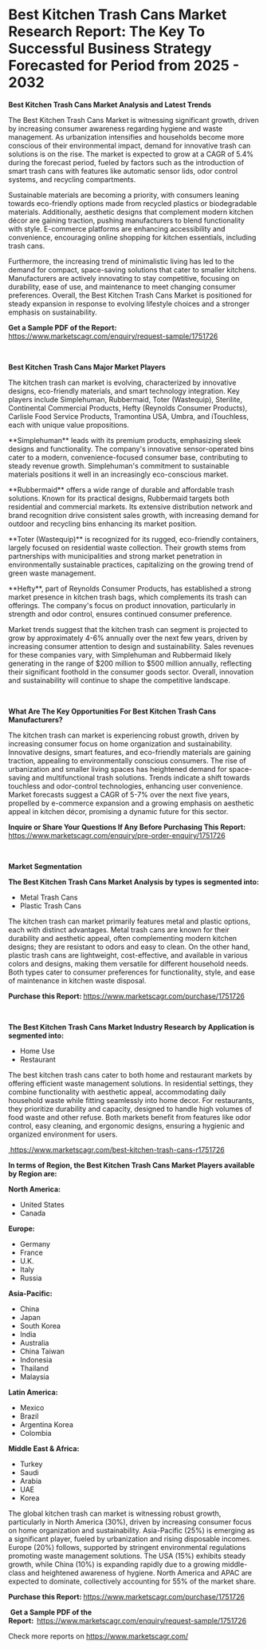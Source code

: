 <p><h1>Best Kitchen Trash Cans Market Research Report: The Key To Successful Business Strategy Forecasted for Period from 2025 - 2032</h1></p><p><strong>Best Kitchen Trash Cans Market Analysis and Latest Trends</strong></p>
<p><p>The Best Kitchen Trash Cans Market is witnessing significant growth, driven by increasing consumer awareness regarding hygiene and waste management. As urbanization intensifies and households become more conscious of their environmental impact, demand for innovative trash can solutions is on the rise. The market is expected to grow at a CAGR of 5.4% during the forecast period, fueled by factors such as the introduction of smart trash cans with features like automatic sensor lids, odor control systems, and recycling compartments. </p><p>Sustainable materials are becoming a priority, with consumers leaning towards eco-friendly options made from recycled plastics or biodegradable materials. Additionally, aesthetic designs that complement modern kitchen décor are gaining traction, pushing manufacturers to blend functionality with style. E-commerce platforms are enhancing accessibility and convenience, encouraging online shopping for kitchen essentials, including trash cans. </p><p>Furthermore, the increasing trend of minimalistic living has led to the demand for compact, space-saving solutions that cater to smaller kitchens. Manufacturers are actively innovating to stay competitive, focusing on durability, ease of use, and maintenance to meet changing consumer preferences. Overall, the Best Kitchen Trash Cans Market is positioned for steady expansion in response to evolving lifestyle choices and a stronger emphasis on sustainability.</p></p>
<p><strong>Get a Sample PDF of the Report:&nbsp;</strong> <a href="https://www.marketscagr.com/enquiry/request-sample/1751726?utm_campaign=1901&utm_medium=2&utm_source=Github&utm_content=ia&utm_term=07022025&utm_id=best-kitchen-trash-cans">https://www.marketscagr.com/enquiry/request-sample/1751726</a></p>
<p>&nbsp;</p>
<p><strong>Best Kitchen Trash Cans Major Market Players</strong></p>
<p><p>The kitchen trash can market is evolving, characterized by innovative designs, eco-friendly materials, and smart technology integration. Key players include Simplehuman, Rubbermaid, Toter (Wastequip), Sterilite, Continental Commercial Products, Hefty (Reynolds Consumer Products), Carlisle Food Service Products, Tramontina USA, Umbra, and iTouchless, each with unique value propositions.</p><p>**Simplehuman** leads with its premium products, emphasizing sleek designs and functionality. The company's innovative sensor-operated bins cater to a modern, convenience-focused consumer base, contributing to steady revenue growth. Simplehuman's commitment to sustainable materials positions it well in an increasingly eco-conscious market.</p><p>**Rubbermaid** offers a wide range of durable and affordable trash solutions. Known for its practical designs, Rubbermaid targets both residential and commercial markets. Its extensive distribution network and brand recognition drive consistent sales growth, with increasing demand for outdoor and recycling bins enhancing its market position.</p><p>**Toter (Wastequip)** is recognized for its rugged, eco-friendly containers, largely focused on residential waste collection. Their growth stems from partnerships with municipalities and strong market penetration in environmentally sustainable practices, capitalizing on the growing trend of green waste management.</p><p>**Hefty**, part of Reynolds Consumer Products, has established a strong market presence in kitchen trash bags, which complements its trash can offerings. The company's focus on product innovation, particularly in strength and odor control, ensures continued consumer preference.</p><p>Market trends suggest that the kitchen trash can segment is projected to grow by approximately 4-6% annually over the next few years, driven by increasing consumer attention to design and sustainability. Sales revenues for these companies vary, with Simplehuman and Rubbermaid likely generating in the range of $200 million to $500 million annually, reflecting their significant foothold in the consumer goods sector. Overall, innovation and sustainability will continue to shape the competitive landscape.</p></p>
<p>&nbsp;</p>
<p><strong>What Are The Key Opportunities For Best Kitchen Trash Cans Manufacturers?</strong></p>
<p><p>The kitchen trash can market is experiencing robust growth, driven by increasing consumer focus on home organization and sustainability. Innovative designs, smart features, and eco-friendly materials are gaining traction, appealing to environmentally conscious consumers. The rise of urbanization and smaller living spaces has heightened demand for space-saving and multifunctional trash solutions. Trends indicate a shift towards touchless and odor-control technologies, enhancing user convenience. Market forecasts suggest a CAGR of 5-7% over the next five years, propelled by e-commerce expansion and a growing emphasis on aesthetic appeal in kitchen décor, promising a dynamic future for this sector.</p></p>
<p><strong>Inquire or Share Your Questions If Any Before Purchasing This Report:</strong> <a href="https://www.marketscagr.com/enquiry/pre-order-enquiry/1751726?utm_campaign=1901&utm_medium=2&utm_source=Github&utm_content=ia&utm_term=07022025&utm_id=best-kitchen-trash-cans">https://www.marketscagr.com/enquiry/pre-order-enquiry/1751726</a></p>
<p>&nbsp;</p>
<p><strong>Market Segmentation</strong></p>
<p><strong>The Best Kitchen Trash Cans Market Analysis by types is segmented into:</strong></p>
<p><ul><li>Metal Trash Cans</li><li>Plastic Trash Cans</li></ul></p>
<p><p>The kitchen trash can market primarily features metal and plastic options, each with distinct advantages. Metal trash cans are known for their durability and aesthetic appeal, often complementing modern kitchen designs; they are resistant to odors and easy to clean. On the other hand, plastic trash cans are lightweight, cost-effective, and available in various colors and designs, making them versatile for different household needs. Both types cater to consumer preferences for functionality, style, and ease of maintenance in kitchen waste disposal.</p></p>
<p><strong>Purchase this Report:&nbsp;</strong><a href="https://www.marketscagr.com/purchase/1751726?utm_campaign=1901&utm_medium=2&utm_source=Github&utm_content=ia&utm_term=07022025&utm_id=best-kitchen-trash-cans">https://www.marketscagr.com/purchase/1751726</a></p>
<p>&nbsp;</p>
<p><strong>The Best Kitchen Trash Cans Market Industry Research by Application is segmented into:</strong></p>
<p><ul><li>Home Use</li><li>Restaurant</li></ul></p>
<p><p>The best kitchen trash cans cater to both home and restaurant markets by offering efficient waste management solutions. In residential settings, they combine functionality with aesthetic appeal, accommodating daily household waste while fitting seamlessly into home decor. For restaurants, they prioritize durability and capacity, designed to handle high volumes of food waste and other refuse. Both markets benefit from features like odor control, easy cleaning, and ergonomic designs, ensuring a hygienic and organized environment for users.</p></p>
<p><a href="https://www.marketscagr.com/best-kitchen-trash-cans-r1751726?utm_campaign=1901&utm_medium=2&utm_source=Github&utm_content=ia&utm_term=07022025&utm_id=best-kitchen-trash-cans">&nbsp;https://www.marketscagr.com/best-kitchen-trash-cans-r1751726</a></p>
<p><strong>In terms of Region, the Best Kitchen Trash Cans Market Players available by Region are:</strong></p>
<p>
    <p> <strong> North America: </strong>
        <ul>
            <li>United States</li>
            <li>Canada</li>
        </ul>
        </p> 
    <p> <strong> Europe: </strong>
        <ul>
            <li>Germany</li>
            <li>France</li>
            <li>U.K.</li>
            <li>Italy</li>
            <li>Russia</li>
        </ul>
        </p> 
    <p> <strong> Asia-Pacific: </strong>
        <ul>
            <li>China</li>
            <li>Japan</li>
            <li>South Korea</li>
            <li>India</li>
            <li>Australia</li>
            <li>China Taiwan</li>
            <li>Indonesia</li>
            <li>Thailand</li>
            <li>Malaysia</li>
        </ul>
        </p> 
    <p> <strong> Latin America: </strong>
        <ul>
            <li>Mexico</li>
            <li>Brazil</li>
            <li>Argentina Korea</li>
            <li>Colombia</li>
        </ul>
        </p> 
    <p> <strong> Middle East & Africa: </strong>
        <ul>
            <li>Turkey</li>
            <li>Saudi</li>
            <li>Arabia</li>
            <li>UAE</li>
            <li>Korea</li>
        </ul>
    </p>
    </p>
<p><p>The global kitchen trash can market is witnessing robust growth, particularly in North America (30%), driven by increasing consumer focus on home organization and sustainability. Asia-Pacific (25%) is emerging as a significant player, fueled by urbanization and rising disposable incomes. Europe (20%) follows, supported by stringent environmental regulations promoting waste management solutions. The USA (15%) exhibits steady growth, while China (10%) is expanding rapidly due to a growing middle-class and heightened awareness of hygiene. North America and APAC are expected to dominate, collectively accounting for 55% of the market share.</p></p>
<p><strong>Purchase this Report: </strong><a href="https://www.marketscagr.com/purchase/1751726?utm_campaign=1901&utm_medium=2&utm_source=Github&utm_content=ia&utm_term=07022025&utm_id=best-kitchen-trash-cans">https://www.marketscagr.com/purchase/1751726</a></p>
<p>&nbsp;<strong>Get a Sample PDF of the Report:&nbsp;&nbsp;</strong><a href="https://www.marketscagr.com/enquiry/request-sample/1751726?utm_campaign=1901&utm_medium=2&utm_source=Github&utm_content=ia&utm_term=07022025&utm_id=best-kitchen-trash-cans">https://www.marketscagr.com/enquiry/request-sample/1751726</a></p>
<p><strong></strong></p>
<p>Check more reports on <a href="https://www.marketscagr.com/?utm_campaign=1901&utm_medium=2&utm_source=Github&utm_content=ia&utm_term=07022025&utm_id=best-kitchen-trash-cans">https://www.marketscagr.com/</a></p>